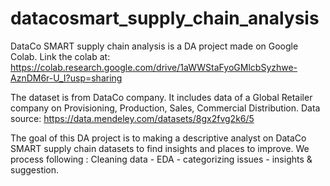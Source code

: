 # datacosmart_supply_chain_analysis
DataCo SMART supply chain analysis is a DA project made on Google Colab.
Link the colab at: https://colab.research.google.com/drive/1aWWStaFyoGMlcbSyzhwe-AznDM6r-U_I?usp=sharing

The dataset is from DataCo company. 
It includes data of a Global Retailer company on  Provisioning, Production, Sales, Commercial Distribution.
Data source: https://data.mendeley.com/datasets/8gx2fvg2k6/5

The goal of this DA project is to making a descriptive analyst on DataCo SMART supply chain datasets to find insights and places to improve.
We process following : Cleaning data - EDA - categorizing issues - insights & suggestion.
